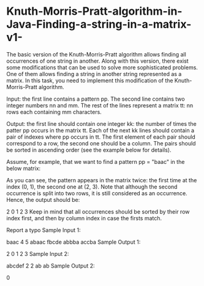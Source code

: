 # Knuth-Morris-Pratt-algorithm-in-Java-Finding-a-string-in-a-matrix-v1-
The basic version of the Knuth-Morris-Pratt algorithm allows finding all occurrences of one string in another. Along with this version, there exist some modifications that can be used to solve more sophisticated problems. One of them allows finding a string in another string represented as a matrix. In this task, you need to implement this modification of the Knuth-Morris-Pratt algorithm.

Input: the first line contains a pattern pp. The second line contains two integer numbers nn and mm. The rest of the lines represent a matrix tt: nn rows each containing mm characters.

Output: the first line should contain one integer kk: the number of times the patter pp occurs in the matrix tt. Each of the next kk lines should contain a pair of indexes where pp occurs in tt. The first element of each pair should correspond to a row, the second one should be a column. The pairs should be sorted in ascending order (see the example below for details).

Assume, for example, that we want to find a pattern pp = "baac" in the below matrix:



As you can see, the pattern appears in the matrix twice: the first time at the index (0, 1), the second one at (2, 3). Note that although the second occurrence is split into two rows, it is still considered as an occurrence. Hence, the output should be:

2
0 1
2 3
Keep in mind that all occurrences should be sorted by their row index first, and then by column index in case the firsts match.

 Report a typo
Sample Input 1:

baac
4 5
abaac
fbcde
abbba
accba
Sample Output 1:

2
0 1
2 3
Sample Input 2:

abcdef
2 2
ab
ab
Sample Output 2:

0
